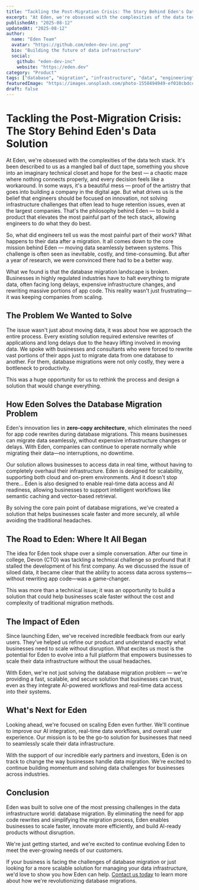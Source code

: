 ```yaml
---
title: "Tackling the Post-Migration Crisis: The Story Behind Eden's Data Solution"
excerpt: "At Eden, we're obsessed with the complexities of the data tech stack. It's been described to us as a mangled ball of duct tape, something you shove into an imaginary technical closet and hope for the best."
publishedAt: "2025-08-12"
updatedAt: "2025-08-12"
author:
  name: "Eden Team"
  avatar: "https://github.com/eden-dev-inc.png"
  bio: "Building the future of data infrastructure"
  social:
    github: "eden-dev-inc"
    website: "https://eden.dev"
category: "Product"
tags: ["database", "migration", "infrastructure", "data", "engineering"]
featuredImage: "https://images.unsplash.com/photo-1558494949-ef010cbdcc31?ixlib=rb-4.0.3&auto=format&fit=crop&w=1200&q=80"
draft: false
---
```


# Tackling the Post-Migration Crisis: The Story Behind Eden's Data Solution

At Eden, we're obsessed with the complexities of the data tech stack. It's been described to us as a mangled ball of duct tape, something you shove into an imaginary technical closet and hope for the best — a chaotic maze where nothing connects properly, and every decision feels like a workaround. In some ways, it's a beautiful mess — proof of the artistry that goes into building a company in the digital age. But what drives us is the belief that engineers should be focused on innovation, not solving infrastructure challenges that often lead to huge retention issues, even at the largest companies. That's the philosophy behind Eden — to build a product that elevates the most painful part of the tech stack, allowing engineers to do what they do best.

So, what did engineers tell us was the most painful part of their work? What happens to their data after a migration. It all comes down to the core mission behind Eden — moving data seamlessly between systems. This challenge is often seen as inevitable, costly, and time-consuming. But after a year of research, we were convinced there had to be a better way.

What we found is that the database migration landscape is broken. Businesses in highly regulated industries have to halt everything to migrate data, often facing long delays, expensive infrastructure changes, and rewriting massive portions of app code. This reality wasn't just frustrating—it was keeping companies from scaling.

## The Problem We Wanted to Solve

The issue wasn't just about moving data, it was about how we approach the entire process. Every existing solution required extensive rewrites of applications and long delays due to the heavy lifting involved in moving data. We spoke with businesses and consultants who were forced to rewrite vast portions of their apps just to migrate data from one database to another. For them, database migrations were not only costly, they were a bottleneck to productivity.

This was a huge opportunity for us to rethink the process and design a solution that would change everything.

## How Eden Solves the Database Migration Problem

Eden's innovation lies in **zero-copy architecture**, which eliminates the need for app code rewrites during database migrations. This means businesses can migrate data seamlessly, without expensive infrastructure changes or delays. With Eden, companies can continue to operate normally while migrating their data—no interruptions, no downtime.

Our solution allows businesses to access data in real time, without having to completely overhaul their infrastructure. Eden is designed for scalability, supporting both cloud and on-prem environments. And it doesn't stop there… Eden is also designed to enable real-time data access and AI readiness, allowing businesses to support intelligent workflows like semantic caching and vector-based retrieval.

By solving the core pain point of database migrations, we've created a solution that helps businesses scale faster and more securely, all while avoiding the traditional headaches.

## The Road to Eden: Where It All Began

The idea for Eden took shape over a simple conversation. After our time in college, Devon (CTO) was tackling a technical challenge so profound that it stalled the development of his first company. As we discussed the issue of siloed data, it became clear that the ability to access data across systems—without rewriting app code—was a game-changer.

This was more than a technical issue; it was an opportunity to build a solution that could help businesses scale faster without the cost and complexity of traditional migration methods.

## The Impact of Eden

Since launching Eden, we've received incredible feedback from our early users. They've helped us refine our product and understand exactly what businesses need to scale without disruption. What excites us most is the potential for Eden to evolve into a full platform that empowers businesses to scale their data infrastructure without the usual headaches.

With Eden, we're not just solving the database migration problem — we're providing a fast, scalable, and secure solution that businesses can trust, even as they integrate AI-powered workflows and real-time data access into their systems.

## What's Next for Eden

Looking ahead, we're focused on scaling Eden even further. We'll continue to improve our AI integration, real-time data workflows, and overall user experience. Our mission is to be the go-to solution for businesses that need to seamlessly scale their data infrastructure.

With the support of our incredible early partners and investors, Eden is on track to change the way businesses handle data migration. We're excited to continue building momentum and solving data challenges for businesses across industries.

## Conclusion

Eden was built to solve one of the most pressing challenges in the data infrastructure world: database migration. By eliminating the need for app code rewrites and simplifying the migration process, Eden enables businesses to scale faster, innovate more efficiently, and build AI-ready products without disruption.

We're just getting started, and we're excited to continue evolving Eden to meet the ever-growing needs of our customers.

If your business is facing the challenges of database migration or just looking for a more scalable solution for managing your data infrastructure, we'd love to show you how Eden can help. [Contact us today](https://eden.dev/contact) to learn more about how we're revolutionizing database migrations.
